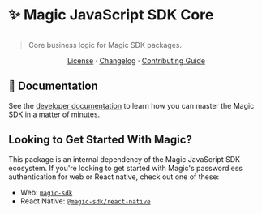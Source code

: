 # ✨ Magic JavaScript SDK Core

[![<MagicLabs>](https://circleci.com/gh/magiclabs/magic-js.svg?style=shield)](https://circleci.com/gh/magiclabs/magic-js)

> Core business logic for Magic SDK packages.

<p align="center">
  <a href="https://github.com/magiclabs/magic-js/blob/master/packages/@magic-sdk/provider/LICENSE">License</a> ·
  <a href="https://github.com/magiclabs/magic-js/blob/master/packages/@magic-sdk/provider/CHANGELOG.md">Changelog</a> ·
  <a href="https://github.com/magiclabs/magic-js/blob/master/CONTRIBUTING.md">Contributing Guide</a>
</p>

## 📖 Documentation

See the [developer documentation](https://magic.link/docs) to learn how you can master the Magic SDK in a matter of minutes.

## Looking to Get Started With Magic?

This package is an internal dependency of the Magic JavaScript SDK ecosystem. If you're looking to get started with Magic's passwordless authentication for web or React native, check out one of these:

- Web: [`magic-sdk`](https://github.com/magiclabs/magic-js/tree/master/packages/magic-sdk )
- React Native: [`@magic-sdk/react-native`](https://github.com/magiclabs/magic-js/tree/master/packages/@magic-sdk/react-native)
